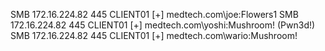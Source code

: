 SMB                      172.16.224.82   445    CLIENT01         [+] medtech.com\joe:Flowers1 
SMB                      172.16.224.82   445    CLIENT01         [+] medtech.com\yoshi:Mushroom! (Pwn3d!)
SMB                      172.16.224.82   445    CLIENT01         [+] medtech.com\wario:Mushroom! 
